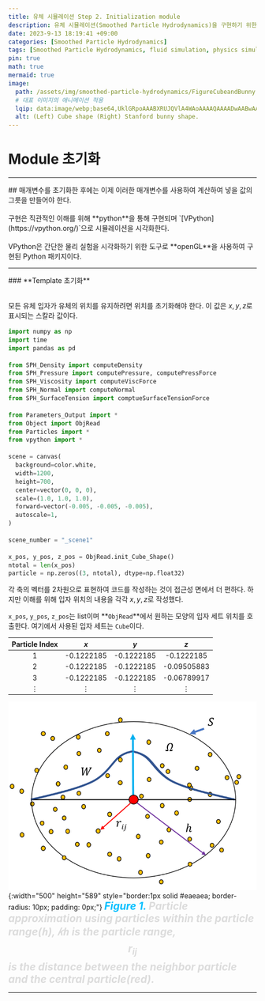 ```yaml
---
title: 유체 시뮬레이션 Step 2. Initialization module
description: 유체 시뮬레이션(Smoothed Particle Hydrodynamics)을 구현하기 위한 두 번째 걸음
date: 2023-9-13 18:19:41 +09:00
categories: [Smoothed Particle Hydrodynamics]
tags: [Smoothed Particle Hydrodynamics, fluid simulation, physics simulation, 유체 시뮬레이션, fluid, 유체, 물리 시뮬레이션, 입자 시뮬레이션, Particles, 입자, SPH]
pin: true
math: true
mermaid: true
image:
  path: /assets/img/smoothed-particle-hydrodynamics/FigureCubeandBunny.png
  # 대표 이미지의 애니메이션 적용
  lqip: data:image/webp;base64,UklGRpoAAABXRUJQVlA4WAoAAAAQAAAADwAABwAAQUxQSDIAAAARL0AmbZurmr57yyIiqE8oiG0bejIYEQTgqiDA9vqnsUSI6H+oAERp2HZ65qP/VIAWAFZQOCBCAAAA8AEAnQEqEAAIAAVAfCWkAALp8sF8rgRgAP7o9FDvMCkMde9PK7euH5M1m6VWoDXf2FkP3BqV0ZYbO6NA/VFIAAAA
  alt: (Left) Cube shape (Right) Stanford bunny shape.
---
```

<!--  -->
# **Module 초기화**
<hr>
## 매개변수를 초기화한 후에는 이제 이러한 매개변수를 사용하여 계산하여 넣을 값의 그릇을 만들어야 한다.<br><br>
구현은 직관적인 이해를 위해 **python**을 통해 구현되며 `[VPython](https://vpython.org/)`으로 시뮬레이션을 시각화한다.<br><br>
VPython은 간단한 물리 실험을 시각화하기 위한 도구로 **openGL**을 사용하여 구현된 Python 패키지이다.
<hr>
### **Template 초기화**<br><br>

모든 유체 입자가 유체의 위치를 유지하려면 위치를 초기화해야 한다.
이 값은 $x,y,z$로 표시되는 스칼라 값이다.

```python
import numpy as np
import time
import pandas as pd

from SPH_Density import computeDensity
from SPH_Pressure import computePressure, computePressForce
from SPH_Viscosity import computeViscForce
from SPH_Normal import computeNormal
from SPH_SurfaceTension import comptueSurfaceTensionForce

from Parameters_Output import *
from Object import ObjRead
from Particles import *
from vpython import *

scene = canvas(
  background=color.white,
  width=1200,
  height=700,
  center=vector(0, 0, 0),
  scale=(1.0, 1.0, 1.0),
  forward=vector(-0.005, -0.005, -0.005),
  autoscale=1,
)

scene_number = "_scene1"

x_pos, y_pos, z_pos = ObjRead.init_Cube_Shape()
ntotal = len(x_pos)
particle = np.zeros((3, ntotal), dtype=np.float32)
```

각 축의 벡터를 2차원으로 표현하여 코드를 작성하는 것이 접근성 면에서 더 편하다.
하지만 이해를 위해 입자 위치의 내용을 각각 $x,y,z$로 작성했다.

`x_pos`, `y_pos`, `z_pos`는 list이며 **`ObjRead`**에서 원하는 모양의 입자 세트 위치를 호출한다.
여기에서 사용된 입자 세트는 `Cube`이다.

| Particle Index |    $x$     |    $y$     |     $z$     |
| :------------: | :--------: | :--------: | :---------: |
|       1        | -0.1222185 | -0.1222185 | -0.1222185  |
|       2        | -0.1222185 | -0.1222185 | -0.09505883 |
|       3        | -0.1222185 | -0.1222185 | -0.06789917 |
|       ⋮        |     ⋮      |     ⋮      |      ⋮      |

![평활 입자 유체역학 커널 그림](/assets/img/smoothed-particle-hydrodynamics/SmoothingKernelFigurewithWhiteBackground.png){:width="500" height="589" style="border:1px solid #eaeaea; border-radius: 10px; padding: 0px;"} 
_**<span style="color:deepskyblue; font-size:150%">Figure 1. </span>
<span style="color:gainsboro;font-size:150%">Particle approximation using particles within the particle range(ℎ), 𝑘ℎ is the particle range, $$r_{ij}$$ is the distance between the neighbor particle and the central particle(red).</span>**_

<hr>

<!-- 이미지 -->
<!-- ![평활 입자 유체역학 커널 그림](/assets/img/smoothed-particle-hydrodynamics/SmoothingKernelFigurewithWhiteBackground.png){:width="500" height="589" style="border:1px solid #eaeaea; border-radius: 10px; padding: 0px;"} 
_**<span style="color:deepskyblue; font-size:150%">Figure 1. </span>
<span style="color:gainsboro;font-size:150%">Particle approximation using particles within the particle range(ℎ), 𝑘ℎ is the particle range, $$r_{ij}$$ is the distance between the neighbor particle and the central particle(red).</span>**_ -->